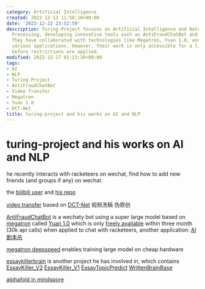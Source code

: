 ```yaml
---
category: Artificial Intelligence
created: 2022-12-13 11:58:10+00:00
date: '2023-12-22 23:52:59'
description: Turing-Project focuses on Artificial Intelligence and Natural Language
  Processing, developing innovative tools such as AntiFraudChatBot and Video Transfer.
  They have collaborated with technologies like Megatron, Yuan 1.0, and DCT-Net for
  various applications. However, their work is only accessible for a limited time
  before restrictions are applied.
modified: 2022-12-17 01:23:30+08:00
tags:
- AI
- NLP
- Turing-Project
- AntiFraudChatBot
- Video Transfer
- Megatron
- Yuan 1.0
- DCT-Net
title: turing-project and his works on AI and NLP
---
```


# turing-project and his works on AI and NLP

he recently interacts with racketeers on wechat, find how to add new friends (and groups if any) on wechat.

the [bilibili user](https://space.bilibili.com/371846699) and [his repo](https://github.com/youngfish42?tab=repositories)

[video transfer](https://github.com/Turing-Project/AI-Video-Transfer) based on [DCT-Net](https://github.com/menyifang/DCT-Net) 视频洗稿 伪原创

[AntiFraudChatBot](https://github.com/Turing-Project/AntiFraudChatBot) is a wechaty bot using a super large model based on [megatron](https://github.com/NVIDIA/Megatron-LM) called [Yuan 1.0](https://github.com/Shawn-Inspur/Yuan-1.0) which is only [freely avaliable](https://air.inspur.com/home) within three month (30k api calls) when applied to chat with racketeers, another application: [AI剧本杀](https://github.com/bigbrother666sh/shezhangbujianle)

[megatron deepspeed](https://github.com/bigscience-workshop/Megatron-DeepSpeed) enables training large model on cheap hardware

[essaykillerbrain](https://github.com/EssayKillerBrain) is another project he has involved in, which contains [EssayKiller_V2](https://github.com/EssayKillerBrain/EssayKiller_V2) [EssayKiller_V1](https://github.com/EssayKillerBrain/EssayKiller_V1) [EssayTopicPredict](https://github.com/EssayKillerBrain/EssayTopicPredict) [WrittenBrainBase](https://github.com/EssayKillerBrain/WritterBrainBase)

[alphafold in mindspore](https://github.com/Tssck/AlphaFold2-Chinese)
